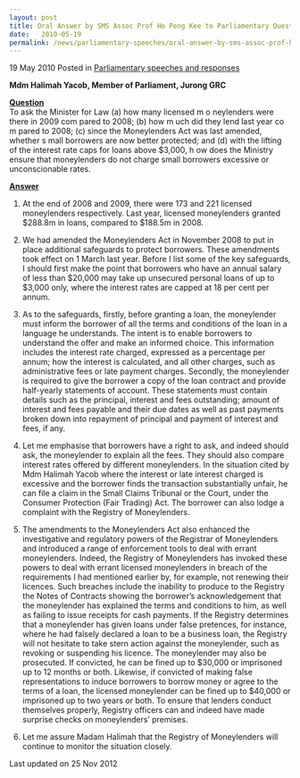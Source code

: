 ```yaml
---
layout: post
title: Oral Answer by SMS Assoc Prof Ho Peng Kee to Parliamentary Question on Licensed Moneylenders
date:   2010-05-19
permalink: /news/parliamentary-speeches/oral-answer-by-sms-assoc-prof-ho-peng-kee-to-parliamentary-question-on-licensed-moneylenders
---
```



19 May 2010 Posted in [Parliamentary speeches and responses](/news/parliamentary-speeches)

**Mdm Halimah Yacob, Member of Parliament, Jurong GRC**


**<u>Question</u>**    
To ask the Minister for Law (a) how many licensed m o neylenders were there in 2009 com pared to 2008; (b) how m uch did they lend last year co m pared to 2008; (c) since the Moneylenders Act was last amended, whether s mall borrowers are now better protected; and (d) with the lifting of the interest rate caps for loans above $3,000, h ow does the Ministry ensure that moneylenders do not charge small borrowers excessive or unconscionable rates.



**<u>Answer</u>**  
1. At the end of 2008 and 2009, there were 173 and 221 licensed moneylenders respectively. Last year, licensed moneylenders granted $288.8m in loans, compared to $188.5m in 2008.

2. We had amended the Moneylenders Act in November 2008 to put in place additional safeguards to protect borrowers. These amendments took effect on 1 March last year. Before I list some of the key safeguards, I should first make the point that borrowers who have an annual salary of less than $20,000 may take up unsecured personal loans of up to $3,000 only, where the interest rates are capped at 18 per cent per annum.

3. As to the safeguards, firstly, before granting a loan, the moneylender must inform the borrower of all the terms and conditions of the loan in a language he understands. The intent is to enable borrowers to understand the offer and make an informed choice. This information includes the interest rate charged, expressed as a percentage per annum; how the interest is calculated, and all other charges, such as administrative fees or late payment charges. Secondly, the moneylender is required to give the borrower a copy of the loan contract and provide half-yearly statements of account. These statements must contain details such as the principal, interest and fees outstanding; amount of interest and fees payable and their due dates as well as past payments broken down into repayment of principal and payment of interest and fees, if any.

4. Let me emphasise that borrowers have a right to ask, and indeed should ask, the moneylender to explain all the fees. They should also compare interest rates offered by different moneylenders. In the situation cited by Mdm Halimah Yacob where the interest or late interest charged is excessive and the borrower finds the transaction substantially unfair, he can file a claim in the Small Claims Tribunal or the Court, under the Consumer Protection (Fair Trading) Act. The borrower can also lodge a complaint with the Registry of Moneylenders.

5. The amendments to the Moneylenders Act also enhanced the investigative and regulatory powers of the Registrar of Moneylenders and introduced a range of enforcement tools to deal with errant moneylenders.  Indeed, the Registry of Moneylenders has invoked these powers to deal with errant licensed moneylenders in breach of the requirements I had mentioned earlier by, for example, not renewing their licences. Such breaches include the inability to produce to the Registry the Notes of Contracts showing the borrower’s acknowledgement that the moneylender has explained the terms and conditions to him, as well as failing to issue receipts for cash payments. If the Registry determines that a moneylender has given loans under false pretences, for instance, where he had falsely declared a loan to be a business loan, the Registry will not hesitate to take stern action against the moneylender, such as revoking or suspending his licence. The moneylender may also be prosecuted.  If convicted, he can be fined up to $30,000 or imprisoned up to 12 months or both. Likewise, if convicted of making false representations to induce borrowers to borrow money or agree to the terms of a loan, the licensed moneylender can be fined up to $40,000 or imprisoned up to two years or both. To ensure that lenders conduct themselves properly, Registry officers can and indeed have made surprise checks on moneylenders’ premises.

6. Let me assure Madam Halimah that the Registry of Moneylenders will continue to monitor the situation closely.


<p class="right-side-updated">Last updated on 25 Nov 2012</p> 
